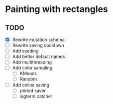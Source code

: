# Painting with rectangles

## TODO

- [x] Rewrite mutation schema
- [ ] Rewrite saving cooldown
- [ ] Add seeding
- [ ] Add better default names
- [ ] Add multithreading
- [ ] Add color sampling
    - [ ] KMeans
    - [ ] Random
- [ ] Add online saving
    - [ ] period saver
    - [ ] sigterm catcher
